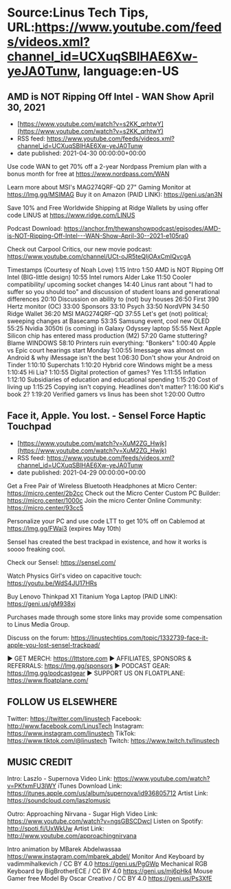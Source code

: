 # Source:Linus Tech Tips, URL:https://www.youtube.com/feeds/videos.xml?channel_id=UCXuqSBlHAE6Xw-yeJA0Tunw, language:en-US

## AMD is NOT Ripping Off Intel - WAN Show April 30, 2021
 - [https://www.youtube.com/watch?v=s2KK_qrhtwY](https://www.youtube.com/watch?v=s2KK_qrhtwY)
 - RSS feed: https://www.youtube.com/feeds/videos.xml?channel_id=UCXuqSBlHAE6Xw-yeJA0Tunw
 - date published: 2021-04-30 00:00:00+00:00

Use code WAN to get 70% off a 2-year Nordpass Premium plan with a bonus month for free at https://www.nordpass.com/WAN 

Learn more about MSI's MAG274QRF-QD 27" Gaming Monitor at https://lmg.gg/MSIMAG
Buy it on Amazon (PAID LINK): https://geni.us/an3N

Save 10% and Free Worldwide Shipping at Ridge Wallets by using offer code LINUS at https://www.ridge.com/LINUS

Podcast Download: https://anchor.fm/thewanshowpodcast/episodes/AMD-is-NOT-Ripping-Off-Intel---WAN-Show-April-30--2021-e105ra0

Check out Carpool Critics, our new movie podcast: https://www.youtube.com/channel/UCt-oJR5teQIjOAxCmIQvcgA

Timestamps (Courtesy of Noah Love)
1:15 Intro
1:50 AMD is NOT Ripping Off Intel (BIG-little design)
10:55 Intel rumors Alder Lake
11:50 Cooler compatibility/ upcoming socket changes
14:40 Linus rant about "I had to suffer so you should too" and discussion of student loans and generational differences
20:10 Discussion on ability to (not) buy houses
26:50 First 390 Hertz monitor (OC)
33:00 Sponsors
33:10 Psych
33:50 NordVPN
34:50 Ridge Wallet
36:20 MSI MAG274QRF-QD 
37:55 Let's get (not) political; sweeping changes at Basecamp 
53:35 Samsung event, cool new OLED
55:25 Nvidia 3050ti (is coming) in Galaxy Odyssey laptop
55:55 Next Apple Silicon chip has entered mass production (M2)
57:20 Game stuttering? Blame WINDOWS
58:10 Printers ruin everything: "Bonkers"
1:00:40 Apple vs Epic court hearings start Monday
1:00:55 Imessage was almost on Android & why iMessage isn't the best
1:06:30 Don't show your Android on Tinder
1:10:10 Superchats
1:10:20 Hybrid core Windows might be a mess
1:10:45 Hi Lia?
1:10:55 Digital protection of games? Yes
1:11:55 Inflation
1:12:10 Subsidiaries of education and educational spending
1:15:20 Cost of living up
1:15:25 Copying isn't copying. Headlines don't matter?
1:16:00 Kid's book 2?
1:19:20 Verified gamers vs linus has been shot
1:20:00 Outtro

## Face it, Apple. You lost. - Sensel Force Haptic Touchpad
 - [https://www.youtube.com/watch?v=XuM2ZG_Hwjk](https://www.youtube.com/watch?v=XuM2ZG_Hwjk)
 - RSS feed: https://www.youtube.com/feeds/videos.xml?channel_id=UCXuqSBlHAE6Xw-yeJA0Tunw
 - date published: 2021-04-29 00:00:00+00:00

Get a Free Pair of Wireless Bluetooth Headphones at Micro Center: https://micro.center/2b2cc
Check out the Micro Center Custom PC Builder: https://micro.center/1000c
Join the micro Center Online Community: https://micro.center/93cc5

Personalize your PC and use code LTT to get 10% off on Cablemod at https://lmg.gg/FWai3 (expires May 10th)

Sensel has created the best trackpad in existence, and how it works is soooo freaking cool.

Check our Sensel: https://sensel.com/

Watch Physics Girl's video on capacitive touch: https://youtu.be/WdS4JU17HRs


Buy Lenovo Thinkpad X1 Titanium Yoga Laptop (PAID LINK): https://geni.us/gM938xj

Purchases made through some store links may provide some compensation to Linus Media Group.

Discuss on the forum: https://linustechtips.com/topic/1332739-face-it-apple-you-lost-sensel-trackpad/

► GET MERCH: https://lttstore.com
► AFFILIATES, SPONSORS & REFERRALS: https://lmg.gg/sponsors
► PODCAST GEAR: https://lmg.gg/podcastgear
► SUPPORT US ON FLOATPLANE: https://www.floatplane.com/

FOLLOW US ELSEWHERE
---------------------------------------------------  
Twitter: https://twitter.com/linustech
Facebook: http://www.facebook.com/LinusTech
Instagram: https://www.instagram.com/linustech
TikTok: https://www.tiktok.com/@linustech
Twitch: https://www.twitch.tv/linustech

MUSIC CREDIT
---------------------------------------------------
Intro: Laszlo - Supernova
Video Link: https://www.youtube.com/watch?v=PKfxmFU3lWY
iTunes Download Link: https://itunes.apple.com/us/album/supernova/id936805712
Artist Link: https://soundcloud.com/laszlomusic

Outro: Approaching Nirvana - Sugar High
Video Link: https://www.youtube.com/watch?v=ngsGBSCDwcI
Listen on Spotify: http://spoti.fi/UxWkUw
Artist Link: http://www.youtube.com/approachingnirvana

Intro animation by MBarek Abdelwassaa https://www.instagram.com/mbarek_abdel/
Monitor And Keyboard by vadimmihalkevich / CC BY 4.0  https://geni.us/PgGWp
Mechanical RGB Keyboard by BigBrotherECE / CC BY 4.0 https://geni.us/mj6pHk4
Mouse Gamer free Model By Oscar Creativo / CC BY 4.0 https://geni.us/Ps3XfE

